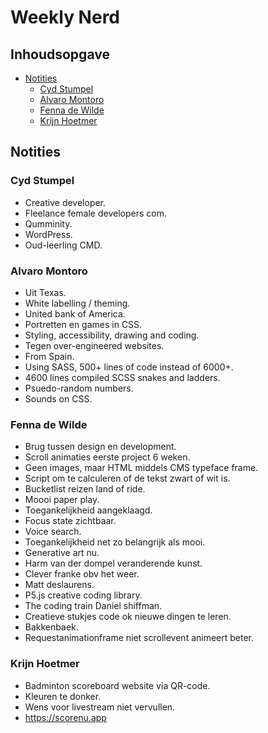# Weekly Nerd

## Inhoudsopgave
- [Notities](#notities)
  * [Cyd Stumpel](#cyd-stumpel)
  * [Alvaro Montoro](#alvaro-montoro)
  * [Fenna de Wilde](#fenna-de-wilde)
  * [Krijn Hoetmer](#krijn-hoetmer)

## Notities

### Cyd Stumpel
- Creative developer.
- Fleelance female developers com.
- Qumminity.
- WordPress.
- Oud-leerling CMD.

### Alvaro Montoro
- Uit Texas.
- White labelling / theming.
- United bank of America.
- Portretten en games in CSS.
- Styling, accessibility, drawing and coding.
- Tegen over-engineered websites.
- From Spain.
- Using SASS, 500+ lines of code instead of 6000+.
- 4600 lines compiled SCSS snakes and ladders.
- Psuedo-random numbers.
- Sounds on CSS.

### Fenna de Wilde
- Brug tussen design en development.
- Scroll animaties eerste project 6 weken.
- Geen images, maar HTML middels CMS typeface frame.
- Script om te calculeren of de tekst zwart of wit is.
- Bucketlist reizen land of ride.
- Moooi paper play.
- Toegankelijkheid aangeklaagd.
- Focus state zichtbaar.
- Voice search.
- Toegankelijkheid net zo belangrijk als mooi.
- Generative art nu.
- Harm van der dompel veranderende kunst.
- Clever franke obv het weer.
- Matt deslaurens.
- P5.js creative coding library.
- The coding train Daniel shiffman.
- Creatieve stukjes code ok nieuwe dingen te leren.
- Bakkenbaek.
- Requestanimationframe niet scrollevent animeert beter.

### Krijn Hoetmer
- Badminton scoreboard website via QR-code.
- Kleuren te donker.
- Wens voor livestream niet vervullen.
- https://scorenu.app
